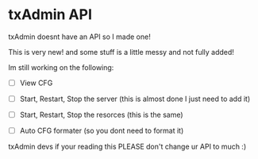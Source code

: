 # txAdmin API

txAdmin doesnt have an API so I made one!

This is very new! and some stuff is a little messy and not fully added!

Im still working on the following:

- [ ] View CFG

- [ ] Start, Restart, Stop the server (this is almost done I just need to add it)

- [ ] Start, Restart, Stop the resorces (this is the same)

- [ ] Auto CFG formater (so you dont need to format it)

txAdmin devs if your reading this PLEASE don't change ur API to much :)